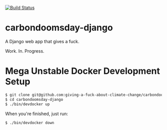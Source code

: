 [![Build Status](https://travis-ci.org/giving-a-fuck-about-climate-change/carbondoomsday-django.svg?branch=master)](https://travis-ci.org/giving-a-fuck-about-climate-change/carbondoomsday-django)

# carbondoomsday-django

A Django web app that gives a fuck.

Work. In. Progress.

# Mega Unstable Docker Development Setup

``` bash
$ git clone git@github.com:giving-a-fuck-about-climate-change/carbondoomsday-django.git
$ cd carbondoomsday-django
$ ./bin/devdocker up
```

When you're finished, just run:

```
$ ./bin/devdocker down
```
